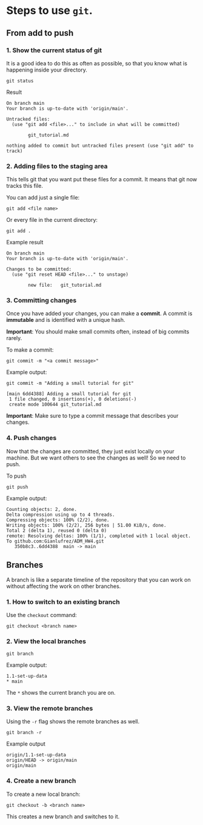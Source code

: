 # Steps to use `git`.

## From add to push

### 1. Show the current status of git
It is a good idea to do this as often as possible, so that you know what is happening inside your directory.
```
git status
```

Result
```
On branch main
Your branch is up-to-date with 'origin/main'.

Untracked files:
  (use "git add <file>..." to include in what will be committed)

        git_tutorial.md

nothing added to commit but untracked files present (use "git add" to track)
```


### 2. Adding files to the staging area
This tells git that you want put these files for a commit. It means that git now tracks this file.

You can add just a single file:
```
git add <file name>
```

Or every file in the current directory:
```
git add .
```

Example result
```
On branch main
Your branch is up-to-date with 'origin/main'.

Changes to be committed:
  (use "git reset HEAD <file>..." to unstage)

        new file:   git_tutorial.md
```

### 3. Committing changes
Once you have added your changes, you can make a **commit**. A commit is **immutable** and is identified with a unique hash. 

**Important**: You should make small commits often, instead of big commits rarely.

To make a commit:
```
git commit -m "<a commit message>"
```

Example output:
```
git commit -m "Adding a small tutorial for git"

[main 6dd4388] Adding a small tutorial for git
 1 file changed, 0 insertions(+), 0 deletions(-)
 create mode 100644 git_tutorial.md
```

**Important**: Make sure to type a commit message that describes your changes.


### 4. Push changes
Now that the changes are committed, they just exist locally on your machine. But we want others to see the changes as well! So we need to push.

To push
```
git push
```

Example output:
```
Counting objects: 2, done.
Delta compression using up to 4 threads.
Compressing objects: 100% (2/2), done.
Writing objects: 100% (2/2), 256 bytes | 51.00 KiB/s, done.
Total 2 (delta 1), reused 0 (delta 0)
remote: Resolving deltas: 100% (1/1), completed with 1 local object.
To github.com:Gianlufrez/ADM_HW4.git
   350b8c3..6dd4388  main -> main
```

## Branches
A branch is like a separate timeline of the repository that you can work on without affecting the work on other branches.

### 1. How to switch to an existing branch
Use the `checkout` command:
```
git checkout <branch name>
```

### 2. View the local branches

```
git branch
```

Example output:
```
1.1-set-up-data 
* main
```

The `*` shows the current branch you are on.

### 3. View the remote branches
Using the `-r` flag shows the remote branches as well.

```
git branch -r
```

Example output
```
origin/1.1-set-up-data
origin/HEAD -> origin/main
origin/main
```


### 4. Create a new branch
To create a new local branch:
```
git checkout -b <branch name>
```

This creates a new branch and switches to it.